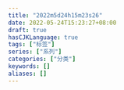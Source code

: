 ```yaml
---
title: "2022m5d24h15m23s26"
date: 2022-05-24T15:23:27+08:00
draft: true
hasCJKLanguage: true
tags: ["标签"]
series: ["系列"]
categories: ["分类"]
keywords: []
aliases: []
---
```



<!-- more -->


